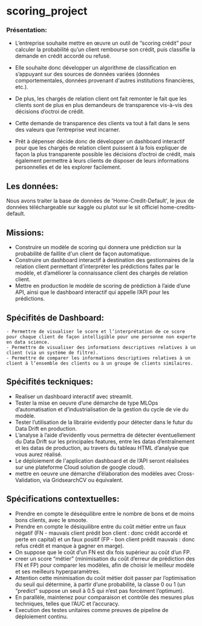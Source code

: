 # scoring_project
### Présentation:
* L’entreprise souhaite mettre en œuvre un outil de “scoring crédit” pour calculer la probabilité qu’un client rembourse son crédit, puis classifie la demande en crédit accordé ou refusé.
* Elle souhaite donc développer un algorithme de classification en s’appuyant sur des sources de données variées (données comportementales, données provenant d'autres institutions financières, etc.).
* De plus, les chargés de relation client ont fait remonter le fait que les clients sont de plus en plus demandeurs de transparence vis-à-vis des décisions d’octroi de crédit.
* Cette demande de transparence des clients va tout à fait dans le sens des valeurs que l’entreprise veut incarner.

* Prêt à dépenser décide donc de développer un dashboard interactif pour que les chargés de relation client puissent à la fois expliquer de façon la plus transparente possible les décisions d’octroi de crédit, mais également permettre à leurs clients de disposer de leurs informations personnelles et de les explorer facilement.

## Les données:
Nous avons traiter la base de données de 'Home-Credit-Default', le jeux de données téléchargeable sur kaggle ou plutot sur le sit officiel home-credits-default.

## Missions:

* Construire un modèle de scoring qui donnera une prédiction sur la probabilité de faillite d'un client de façon automatique.
* Construire un dashboard interactif à destination des gestionnaires de la relation client permettant d'interpréter les prédictions faites par le modèle, et d’améliorer la connaissance client des chargés de relation client.
* Mettre en production le modèle de scoring de prédiction à l’aide d’une API, ainsi que le dashboard interactif qui appelle l’API pour les prédictions.
## Spécifités de Dashboard:
  
    - Permettre de visualiser le score et l’interprétation de ce score pour chaque client de façon intelligible pour une personne non experte en data science.
    - Permettre de visualiser des informations descriptives relatives à un client (via un système de filtre).
    - Permettre de comparer les informations descriptives relatives à un client à l’ensemble des clients ou à un groupe de clients similaires.
      
  ## Spécifités teckniques:
  - Realiser un dashboard interactif avec streamlit.
  - Tester la mise en oeuvre d’une démarche de type MLOps d’automatisation et d’industrialisation de la gestion du cycle de vie du modèle.
  - Tester l’utilisation de la librairie evidently pour détecter dans le futur du Data Drift en production.
  - L’analyse à l’aide d’evidently vous permettra de détecter éventuellement du Data Drift sur les principales features, entre les datas d’entraînement et les datas de production, au travers du tableau HTML d’analyse que vous aurez réalisé.
  - Le déploiement de l'application dashboard et de l’API seront réalisées sur une plateforme Cloud solution de google cloud).
  - mettre en oeuvre une démarche d’élaboration des modèles avec Cross-Validation, via GridsearchCV ou équivalent.
 
  ## Spécifications contextuelles:
  - Prendre en compte le déséquilibre entre le nombre de bons et de moins bons clients, avec le smoote.
  - Prendre en compte le désiquilibre entre du coût métier entre un faux négatif (FN - mauvais client prédit bon client : donc crédit accordé et perte en capital) et un faux positif (FP - bon client prédit mauvais :
    donc refus crédit et manque à gagner en marge).
  - On suppose que le coût d’un FN est dix fois supérieur au coût d’un FP.
  - creer un score “métier” (minimisation du coût d’erreur de prédiction des FN et FP) pour comparer les modèles, afin de choisir le meilleur modèle et ses meilleurs hyperparamètres.
  -  Attention cette minimisation du coût métier doit passer par l’optimisation du seuil qui détermine, à partir d’une probabilité, la classe 0 ou 1 (un “predict” suppose un seuil à 0.5 qui n’est pas forcément l’optimum).
  -  En parallèle, maintenez pour comparaison et contrôle des mesures plus techniques, telles que l’AUC et l’accuracy.
  -  Execution des testes unitaires comme preuves de pipeline de déploiement continu.

